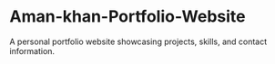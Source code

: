 # Aman-khan-Portfolio-Website
A personal portfolio website showcasing projects, skills, and contact information.

